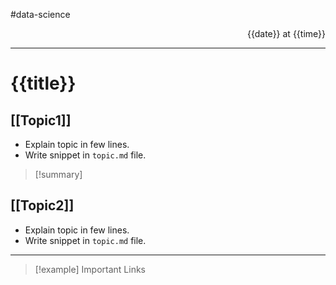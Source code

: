 #data-science
<p align="right">{{date}} at {{time}}</p><hr>

# {{title}}

## [[Topic1]]

- Explain topic in few lines.
- Write snippet in `topic.md` file.

>[!summary]

## [[Topic2]]

- Explain topic in few lines.
- Write snippet in `topic.md` file.

---

>[!example] Important Links
